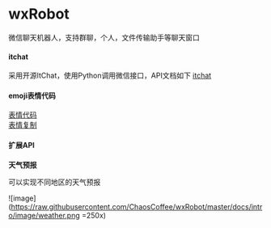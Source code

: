 
# wxRobot  

微信聊天机器人，支持群聊，个人，文件传输助手等聊天窗口  


#### itchat
采用开源ItChat，使用Python调用微信接口，API文档如下
[itchat](http://itchat.readthedocs.io/zh/latest/)

####  emoji表情代码
[表情代码](http://www.wqchat.com/emoji.html)   
[表情复制](http://www.oicqzone.com/tool/emoji/)


#### 扩展API
**天气预报**  

可以实现不同地区的天气预报

![image](https://raw.githubusercontent.com/ChaosCoffee/wxRobot/master/docs/intro/image/weather.png =250x)







































